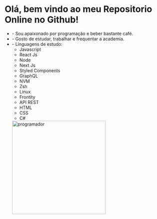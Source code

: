 <div>
     <div>
       <h1>Olá, bem vindo ao meu Repositorio Online no Github!</h1>
       <ul>
        <li>- Sou apaixonado por programação e beber bastante café.</li>
        <li>- Gosto de estudar, trabalhar e frequentar a academia.</li>
        <li>- Linguagens de estudo:
             <ul>
                 <li>Javascript</li>
                 <li>React Js</li>
                 <li>Node</li>
                 <li>Next Js</li>
                 <li>Styled Components</li>
                 <li>GraphQL</li>
                 <li>NVM</li>
                 <li>Zsh</li>
                 <li>Linux</li>
                 <li>Frontity</li>
                 <li>API REST</li>
                 <li>HTML</li>
                 <li>CSS</li>
                 <li>C#</li>
             </ul>
        </li>
        <img src="https://user-images.githubusercontent.com/62606709/164499696-5c5fd377-ef5c-41b8-9e95-4474940e5bba.gif" alt="programador" width="300"/>
       </ul>
     </div>
 <div>
